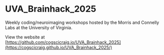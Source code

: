 # UVA_Brainhack_2025
Weekly coding/neuroimaging workshops hosted by the Morris and Connelly Labs at the University of Virginia.

View the website at [https://github.com/cogscicraig.io/UVA_Brainhack_2025](https://cogscicraig.github.io/UVA_Brainhack_2025/)
